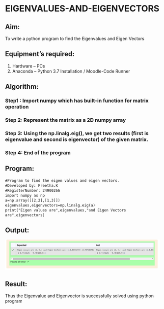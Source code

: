 # EIGENVALUES-AND-EIGENVECTORS
## Aim:
To write a python program to find the Eigenvalues and Eigen Vectors
## Equipment’s required:
1. 	Hardware – PCs
2. 	Anaconda – Python 3.7 Installation / Moodle-Code Runner
## Algorithm:
### Step1 : Import numpy which has built-in function for matrix operation
### Step 2: Represent the matrix as a 2D numpy array
### Step 3: Using the np.linalg.eig(),  we get two results (first is eigenvalue and second is eigenvector) of the given matrix.
### Step 4: End of the program

## Program:
    #Program to find the eigen values and eigen vectors.
    #Developed by: Preetha.K
    #RegisterNumber: 24900266
    import numpy as np
    a=np.array([[2,2],[1,3]])
    eigenvalues,eigenvectors=np.linalg.eig(a)
    print("Eigen values are",eigenvalues,"and Eigen Vectors are",eigenvectors)
## Output:
![result](image.png)
## Result:
Thus the Eigenvalue and Eigenvector is successfully solved using python program
